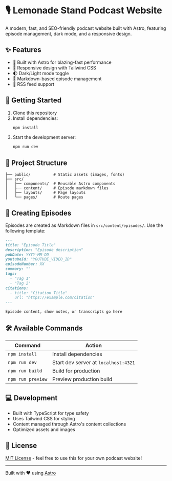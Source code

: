 # 🎙️ Lemonade Stand Podcast Website

A modern, fast, and SEO-friendly podcast website built with Astro, featuring episode management, dark mode, and a responsive design.

## ✨ Features

- 🚀 Built with Astro for blazing-fast performance
- 🎨 Responsive design with Tailwind CSS
- 🌓 Dark/Light mode toggle
- 📝 Markdown-based episode management
- 📰 RSS feed support

## 🚀 Getting Started

1. Clone this repository
2. Install dependencies:
   ```bash
   npm install
   ```
3. Start the development server:
   ```bash
   npm run dev
   ```

## 📁 Project Structure

```
├── public/          # Static assets (images, fonts)
├── src/
│   ├── components/  # Reusable Astro components
│   ├── content/     # Episode markdown files
│   ├── layouts/     # Page layouts
│   └── pages/       # Route pages
```

## 📝 Creating Episodes

Episodes are created as Markdown files in `src/content/episodes/`. Use the following template:

```markdown
---
title: "Episode Title"
description: "Episode description"
pubDate: YYYY-MM-DD
youtubeId: "YOUTUBE_VIDEO_ID"
episodeNumber: XX
summary: ""
tags:
  - "Tag 1"
  - "Tag 2"
citations:
  - title: "Citation Title"
    url: "https://example.com/citation"
---

Episode content, show notes, or transcripts go here
```

## 🛠️ Available Commands

| Command           | Action                                      |
|------------------|---------------------------------------------|
| `npm install`    | Install dependencies                        |
| `npm run dev`    | Start dev server at `localhost:4321`        |
| `npm run build`  | Build for production                        |
| `npm run preview`| Preview production build                    |

## 💻 Development

- Built with TypeScript for type safety
- Uses Tailwind CSS for styling
- Content managed through Astro's content collections
- Optimized assets and images

## 📄 License

[MIT License](LICENSE) - feel free to use this for your own podcast website!

---
Built with ❤️ using [Astro](https://astro.build)

